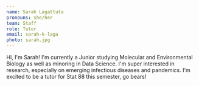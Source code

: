 ```yaml
---
name: Sarah Lagattuta
pronouns: she/her
team: Staff
role: Tutor
email: sarah-k-laga
photo: sarah.jpg
---
```


Hi, I'm Sarah! I'm currently a Junior studying Molecular and Environmental Biology as well as minoring in Data Science. I'm super interested in research, especially on emerging infectious diseases and pandemics. I'm excited to be a tutor for Stat 88 this semester, go bears!
